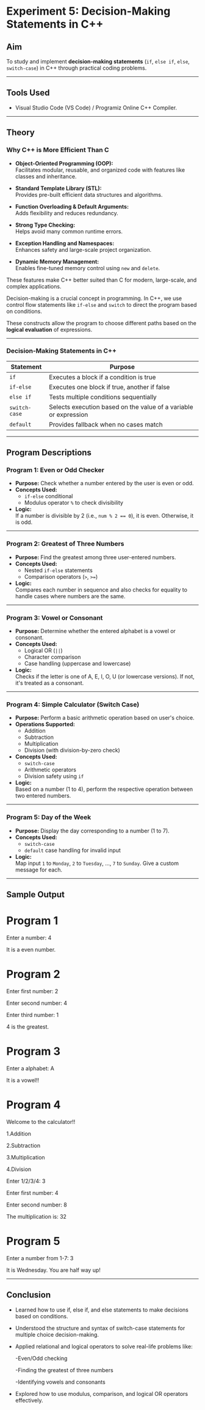 # Experiment 5: Decision-Making Statements in C++

## Aim
To study and implement **decision-making statements** (`if`, `else if`, `else`, `switch-case`) in C++ through practical coding problems.

---

## Tools Used
- Visual Studio Code (VS Code) / Programiz Online C++ Compiler.

---

## Theory

### Why C++ is More Efficient Than C

- **Object-Oriented Programming (OOP):**  
  Facilitates modular, reusable, and organized code with features like classes and inheritance.

- **Standard Template Library (STL):**  
  Provides pre-built efficient data structures and algorithms.

- **Function Overloading & Default Arguments:**  
  Adds flexibility and reduces redundancy.

- **Strong Type Checking:**  
  Helps avoid many common runtime errors.

- **Exception Handling and Namespaces:**  
  Enhances safety and large-scale project organization.

- **Dynamic Memory Management:**  
  Enables fine-tuned memory control using `new` and `delete`.

These features make C++ better suited than C for modern, large-scale, and complex applications.

Decision-making is a crucial concept in programming. In C++, we use control flow statements like `if-else` and `switch` to direct the program based on conditions.

These constructs allow the program to choose different paths based on the **logical evaluation** of expressions.

---

### Decision-Making Statements in C++

| Statement     | Purpose                                                        |
|---------------|----------------------------------------------------------------|
| `if`          | Executes a block if a condition is true                        |
| `if-else`     | Executes one block if true, another if false                   |
| `else if`     | Tests multiple conditions sequentially                         |
| `switch-case` | Selects execution based on the value of a variable or expression |
| `default`     | Provides fallback when no cases match                         |

---

## Program Descriptions

### Program 1: Even or Odd Checker

- **Purpose:** Check whether a number entered by the user is even or odd.
- **Concepts Used:**
  - `if-else` conditional
  - Modulus operator `%` to check divisibility
- **Logic:**  
  If a number is divisible by 2 (i.e., `num % 2 == 0`), it is even. Otherwise, it is odd.

---

### Program 2: Greatest of Three Numbers

- **Purpose:** Find the greatest among three user-entered numbers.
- **Concepts Used:**
  - Nested `if-else` statements
  - Comparison operators (`>`, `>=`)
- **Logic:**  
  Compares each number in sequence and also checks for equality to handle cases where numbers are the same.

---

### Program 3: Vowel or Consonant

- **Purpose:** Determine whether the entered alphabet is a vowel or consonant.
- **Concepts Used:**
  - Logical OR (`||`)
  - Character comparison
  - Case handling (uppercase and lowercase)
- **Logic:**  
  Checks if the letter is one of A, E, I, O, U (or lowercase versions). If not, it's treated as a consonant.

---

### Program 4: Simple Calculator (Switch Case)

- **Purpose:** Perform a basic arithmetic operation based on user's choice.
- **Operations Supported:**
  - Addition
  - Subtraction
  - Multiplication
  - Division (with division-by-zero check)
- **Concepts Used:**
  - `switch-case`
  - Arithmetic operators
  - Division safety using `if`
- **Logic:**  
  Based on a number (1 to 4), perform the respective operation between two entered numbers.

---

### Program 5: Day of the Week

- **Purpose:** Display the day corresponding to a number (1 to 7).
- **Concepts Used:**
  - `switch-case`
  - `default` case handling for invalid input
- **Logic:**  
  Map input `1` to `Monday`, `2` to `Tuesday`, ..., `7` to `Sunday`. Give a custom message for each.

---

## Sample Output

# Program 1

Enter a number: 4

It is a even number.

# Program 2

Enter first number: 2

Enter second number: 4

Enter third number: 1

4 is the greatest.

# Program 3

Enter a alphabet: A

It is a vowel!!

# Program 4 

Welcome to the calculator!!

1.Addition 

2.Subtraction 

3.Multiplication 

4.Division 

Enter 1/2/3/4: 3

Enter first number: 4

Enter second number: 8

The multiplication is: 32

# Program 5

Enter a number from 1-7: 3

It is Wednesday. You are half way up!

----

## Conclusion

- Learned how to use if, else if, and else statements to make decisions based on conditions.

- Understood the structure and syntax of switch-case statements for multiple choice decision-making.

- Applied relational and logical operators to solve real-life problems like:

  -Even/Odd checking

  -Finding the greatest of three numbers

  -Identifying vowels and consonants

- Explored how to use modulus, comparison, and logical OR operators effectively.


